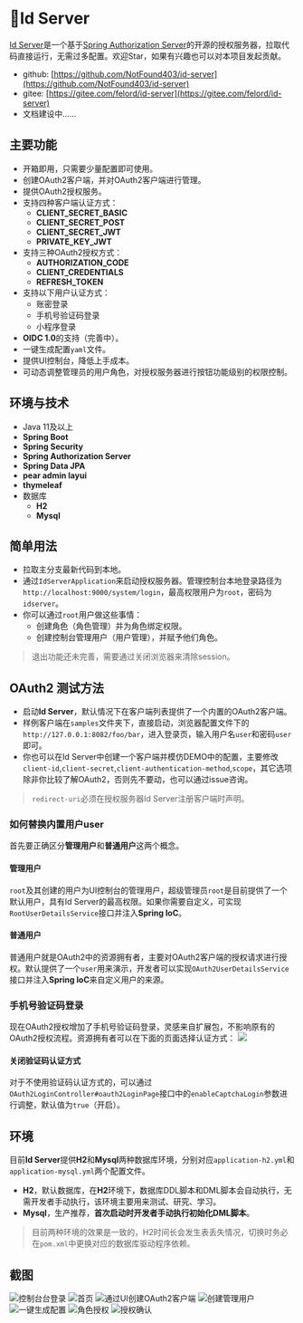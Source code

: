 # 🚀Id Server
[Id Server](https://github.com/NotFound403/id-server)是一个基于[Spring Authorization Server](https://github.com/spring-projects/spring-authorization-server)的开源的授权服务器，拉取代码直接运行，无需过多配置。欢迎Star，如果有兴趣也可以对本项目发起贡献。
- github: [https://github.com/NotFound403/id-server](https://github.com/NotFound403/id-server)
- gitee: [https://gitee.com/felord/id-server](https://gitee.com/felord/id-server)
- 文档建设中……
## 主要功能
- 开箱即用，只需要少量配置即可使用。
- 创建OAuth2客户端，并对OAuth2客户端进行管理。
- 提供OAuth2授权服务。
- 支持四种客户端认证方式：
  - **CLIENT_SECRET_BASIC**
  - **CLIENT_SECRET_POST**
  - **CLIENT_SECRET_JWT**
  - **PRIVATE_KEY_JWT**
- 支持三种OAuth2授权方式：
  - **AUTHORIZATION_CODE**
  - **CLIENT_CREDENTIALS**
  - **REFRESH_TOKEN**
- 支持以下用户认证方式：
  - 账密登录
  - 手机号验证码登录
  - 小程序登录
- **OIDC 1.0**的支持（完善中）。
- 一键生成配置`yaml`文件。
- 提供UI控制台，降低上手成本。
- 可动态调整管理员的用户角色，对授权服务器进行按钮功能级别的权限控制。
## 环境与技术
- Java 11及以上
- **Spring Boot**
- **Spring Security**
- **Spring Authorization Server**
- **Spring Data JPA**
- **pear admin layui**
- **thymeleaf**
- 数据库
  - **H2**
  - **Mysql**

## 简单用法
- 拉取主分支最新代码到本地。
- 通过`IdServerApplication`来启动授权服务器。管理控制台本地登录路径为`http://localhost:9000/system/login`，最高权限用户为`root`，密码为`idserver`。
- 你可以通过`root`用户做这些事情：
  - 创建角色（角色管理）并为角色绑定权限。
  - 创建控制台管理用户（用户管理），并赋予他们角色。
> 退出功能还未完善，需要通过关闭浏览器来清除session。
## OAuth2 测试方法
- 启动**Id Server**，默认情况下在客户端列表提供了一个内置的OAuth2客户端。
- 样例客户端在`samples`文件夹下，直接启动，浏览器配置文件下的`http://127.0.0.1:8082/foo/bar`，进入登录页，输入用户名`user`和密码`user`即可。
- 你也可以在Id Server中创建一个客户端并模仿DEMO中的配置，主要修改`client-id`,`client-secret`,`client-authentication-method`,`scope`，其它选项除非你比较了解OAuth2，否则先不要动，也可以通过issue咨询。
> `redirect-uri`必须在授权服务器Id Server注册客户端时声明。
### 如何替换内置用户user
首先要正确区分**管理用户**和**普通用户**这两个概念。
#### 管理用户
`root`及其创建的用户为UI控制台的管理用户，超级管理员`root`是目前提供了一个默认用户，具有Id Server的最高权限。如果你需要自定义，可实现`RootUserDetailsService`接口并注入**Spring IoC**。
#### 普通用户
普通用户就是OAuth2中的资源拥有者，主要对OAuth2客户端的授权请求进行授权。默认提供了一个`user`用来演示，开发者可以实现`OAuth2UserDetailsService`接口并注入**Spring IoC**来自定义用户的来源。
### 手机号验证码登录
现在OAuth2授权增加了手机号验证码登录，灵感来自[]()扩展包，不影响原有的OAuth2授权流程。资源拥有者可以在下面的页面选择认证方式：
![](https://asset.felord.cn/blog/20220520111451.png)
#### 关闭验证码认证方式
对于不使用验证码认证方式的，可以通过`OAuth2LoginController#oauth2LoginPage`接口中的`enableCaptchaLogin`参数进行调整，默认值为`true`（开启）。
## 环境
目前**Id Server**提供**H2**和**Mysql**两种数据库环境，分别对应`application-h2.yml`和`application-mysql.yml`两个配置文件。
- **H2**，默认数据库，在**H2**环境下，数据库DDL脚本和DML脚本会自动执行，无需开发者手动执行，该环境主要用来测试、研究、学习。
- **Mysql**，生产推荐，**首次启动时开发者手动执行初始化DML脚本**。
> 目前两种环境的效果是一致的，H2时间长会发生表丢失情况，切换时务必在`pom.xml`中更换对应的数据库驱动程序依赖。
## 截图
![控制台台登录](https://asset.felord.cn/blog/20220512143700.png)
![首页](https://asset.felord.cn/blog/20220512134905.png)
![通过UI创建OAuth2客户端](https://asset.felord.cn/blog/20220512135204.png)
![创建管理用户](https://asset.felord.cn/blog/20220512135249.png)
![一键生成配置](https://asset.felord.cn/blog/20220513141607.gif)
![角色授权](https://asset.felord.cn/blog/20220512135420.png)
![授权确认](https://asset.felord.cn/blog/20220512143550.png)


